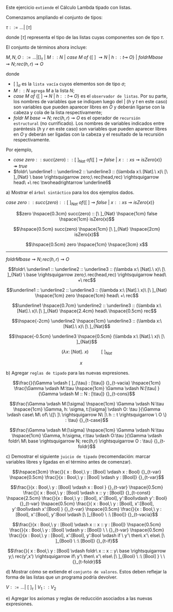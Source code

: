 Este ejercicio `extiende` el Cálculo Lambda tipado con listas. 

Comenzamos ampliando el conjunto de tipos:

$\tau ::= ... |\ [\tau]$

donde $[\tau]$ representa el tipo de las listas cuyas componentes son de tipo $\tau$. 

El conjunto de términos ahora incluye:

$M,N,O ::= ... | [ ]_{\tau}\ |\ M :: N\ |\ case\ M\ of\ \{[\ ]\ \rightsquigarrow N\ |\ h :: t \rightsquigarrow \  O \}\ |\ foldr M base \rightsquigarrow N; rec(h,r) \rightsquigarrow O$

donde

* $[\ ]_σ$ es la `lista vacía` cuyos elementos son de tipo $\sigma$;
* $M :: N$ `agrega` $M$ a la lista $N$;
* $case\ M\ of\ \{[\ ]\ \rightsquigarrow \ N\ |\ h :: t \rightsquigarrow \ O \}$ es el `observador de listas`. Por su parte, los nombres de variables que
se indiquen luego del $|$ ($h$ y $t$ en este caso) son variables que pueden aparecer libres en $O$ y deberán ligarse con la cabeza y cola de la lista respectivamente;
* $foldr\ M\ base \rightsquigarrow N;\ rec(h,r) \rightsquigarrow O$ es el operador de `recursión estructural` (no currificado). 
Los nombres de variables indicados entre paréntesis ($h$ y $r$ en este caso) son variables que pueden aparecer libres en $O$ y deberán ser ligadas con la cabeza y el resultado de la recursión respectivamente.

Por ejemplo,
* $case\ zero :: succ(zero) :: [\ ]_{Nat} \ of \{ [\ ] \rightsquigarrow false\ |\ x :: xs \rightsquigarrow isZero(x) \} \twoheadrightarrow true$
* $foldr\ \underline1 :: \underline2 :: \underline3 :: (\lambda x:\ [Nat].\ x)\ [\ ]_{Nat} \ base \rightsquigarrow zero;\ rec(head,rec) \rightsquigarrow head\ +\ rec \twoheadrightarrow \underline6$

a) Mostrar el `árbol sintáctico` para los dos ejemplos dados.

$case\ zero :: succ(zero) :: [\ ]_{Nat} \ of \{ [\ ] \rightsquigarrow false\ |\ x :: xs \rightsquigarrow isZero(x) \}$

```math
zero \hspace{0.3cm} succ(zero) :: [\ ]_{Nat}
\hspace{1cm} 
false
\hspace{1cm}
isZero(x)
```

```math
\hspace{0.5cm}
succ(zero) \hspace{1cm} [\ ]_{Nat}
\hspace{2cm} 
isZero(x)
```

```math
\hspace{0.5cm}
zero \hspace{1cm}
\hspace{3cm} 
x
```

---

$foldr M base \rightsquigarrow N; rec(h,r) \rightsquigarrow O$

```math
foldr\ \underline1 :: \underline2 :: \underline3 :: (\lambda x:\ [Nat].\ x)\ [\ ]_{Nat} \ base \rightsquigarrow zero;\ rec(head,rec) \rightsquigarrow head\ +\ rec
```

```math
\underline1 :: \underline2 :: \underline3 :: (\lambda x:\ [Nat].\ x)\ [\ ]_{Nat} \hspace{1cm} zero \hspace{1cm} head\ +\ rec
```

```math
\underline1 \hspace{0.7cm} \underline2 :: \underline3 :: (\lambda x:\ [Nat].\ x)\ [\ ]_{Nat} \hspace{2.4cm} head\ \hspace{0.5cm} rec
```

```math
\hspace{-2cm}
\underline2  \hspace{1cm} \underline3 :: (\lambda x:\ [Nat].\ x)\ [\ ]_{Nat}
```

```math
\hspace{-0.5cm}
\underline3 \hspace{0.5cm} (\lambda x:\ [Nat].\ x)\ [\ ]_{Nat}
```

```math
(\lambda x:\ [Nat].\ x)\ \hspace{1cm} [\ ]_{Nat}
```

```math
x \hspace{1cm}
```

b) Agregar `reglas de tipado` para las nuevas expresiones.

```math
\frac{}{\Gamma \vdash [ ]_{\tau} : [\tau]} {}_{t-vacia}
\hspace{1cm}
\frac{\Gamma \vdash M:\tau \hspace{1cm} \Gamma \vdash N:[\tau] }{\Gamma \vdash M :: N : [\tau]} {}_{t-cons}
```

```math
\frac{\Gamma \vdash M:[\sigma] \hspace{1cm} \Gamma \vdash N:\tau \hspace{1cm} \Gamma, h: \sigma, t:[\sigma] \vdash O: \tau }{\Gamma \vdash case\ M\ of\ \{[\ ]\ \rightsquigarrow N\ |\ h :: t \rightsquigarrow \  O \} : \tau} {}_{t-case}
```


```math
\frac{\Gamma \vdash M:[\sigma] \hspace{1cm} \Gamma \vdash N:\tau \hspace{1cm} \Gamma, h:\sigma, r:\tau \vdash O:\tau }{\Gamma \vdash foldr\ M\ base \rightsquigarrow N; rec(h,r) \rightsquigarrow O : \tau} {}_{t-foldr}
```

c) Demostrar el siguiente `juicio de tipado` (recomendación: marcar variables libres y ligadas en el término antes de comenzar).




```math
\hspace{3cm} \frac{}{ x : Bool,\ y : [Bool] \vdash x : Bool} {}_{t-var} \hspace{0.5cm} \frac{}{x : Bool,\ y : [Bool] \vdash y : [Bool]} {}_{t-var}
```
```math
\frac{}{x : Bool,\ y : [Bool] \vdash x : Bool } {}_{t-var} \hspace{0.5cm} \frac{}{ x : Bool,\ y : [Bool] \vdash x :: y : [Bool]} {}_{t-const}  \hspace{2.5cm}  \frac{}{x : Bool,\ y : [Bool], x':[Bool], y':Bool\vdash y': Bool} {}_{t-var} \hspace{0.5cm} \frac{}{ x : Bool,\ y : [Bool], x':[Bool], y':Bool\vdash x':[Bool] } {}_{t-var}  \hspace{0.5cm} \frac{}{x : Bool,\ y : [Bool], x':[Bool], y':Bool \vdash [\ ]_{Bool} \ :\ [Bool]} {}_{t-vacia}
```
```math
\frac{}{x : Bool,\ y : [Bool] \vdash x :: x :: y : [Bool]}  \hspace{0.5cm} \frac{}{x : Bool,\ y : [Bool] \vdash y : [Bool]} \ \ {}_{t-var}  \hspace{0.5cm} \frac{}{x : Bool,\ y : [Bool], x':[Bool], y':Bool \vdash if \ y'\ then\ x'\ else\ [\ ]_{Bool} \ :\ [Bool]} {}_{t-if}
```
```math
\frac{}{
x : Bool,\ y : [Bool] \vdash foldr\ x :: x :: y\ base \rightsquigarrow y;\ rec(y',x') \rightsquigarrow if\ y'\ then\ x'\ else\ [\ ]_{Bool} \ :\ [Bool] } \ \ {}_{t-foldr}
```



d) Mostrar cómo se extiende el `conjunto de valores`. Estos deben reflejar la forma de las listas que un programa podría devolver.

$V ::= ... |\ [\ ]_{\tau}\ |\ V_1 :: V_2$



e) Agregar los axiomas y reglas de reducción asociados a las nuevas expresiones.

